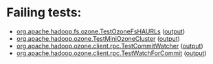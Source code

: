 # Failing tests: 

 * [org.apache.hadoop.fs.ozone.TestOzoneFsHAURLs](/tmp/log/pr/pr-hdds-2019-zzvnq/integration/workdir/hadoop-ozone/ozonefs/org.apache.hadoop.fs.ozone.TestOzoneFsHAURLs.txt) ([output](/tmp/log/pr/pr-hdds-2019-zzvnq/integration/workdir/hadoop-ozone/ozonefs/org.apache.hadoop.fs.ozone.TestOzoneFsHAURLs-output.txt/))
 * [org.apache.hadoop.ozone.TestMiniOzoneCluster](/tmp/log/pr/pr-hdds-2019-zzvnq/integration/workdir/hadoop-ozone/integration-test/org.apache.hadoop.ozone.TestMiniOzoneCluster.txt) ([output](/tmp/log/pr/pr-hdds-2019-zzvnq/integration/workdir/hadoop-ozone/integration-test/org.apache.hadoop.ozone.TestMiniOzoneCluster-output.txt/))
 * [org.apache.hadoop.ozone.client.rpc.TestCommitWatcher](/tmp/log/pr/pr-hdds-2019-zzvnq/integration/workdir/hadoop-ozone/integration-test/org.apache.hadoop.ozone.client.rpc.TestCommitWatcher.txt) ([output](/tmp/log/pr/pr-hdds-2019-zzvnq/integration/workdir/hadoop-ozone/integration-test/org.apache.hadoop.ozone.client.rpc.TestCommitWatcher-output.txt/))
 * [org.apache.hadoop.ozone.client.rpc.TestWatchForCommit](/tmp/log/pr/pr-hdds-2019-zzvnq/integration/workdir/hadoop-ozone/integration-test/org.apache.hadoop.ozone.client.rpc.TestWatchForCommit.txt) ([output](/tmp/log/pr/pr-hdds-2019-zzvnq/integration/workdir/hadoop-ozone/integration-test/org.apache.hadoop.ozone.client.rpc.TestWatchForCommit-output.txt/))
